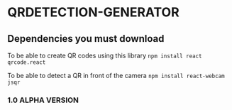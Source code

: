 # QRDETECTION-GENERATOR

## Dependencies you must download
To be able to create QR codes using this library
``npm install react qrcode.react``

To be able to detect a QR in front of the camera
``npm install react-webcam jsqr``

### 1.0 ALPHA VERSION
